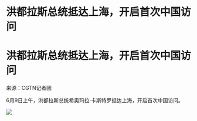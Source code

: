 # 洪都拉斯总统抵达上海，开启首次中国访问

# 洪都拉斯总统抵达上海，开启首次中国访问

来源：CGTN记者团

6月9日上午，洪都拉斯总统希奥玛拉·卡斯特罗抵达上海，开启首次中国访问。

![](https://inews.gtimg.com/om_bt/O4o3Ivga7uba_N4BPDFn07oLaXbIBeNGQppwb3q1xgzk0AA/1000)

